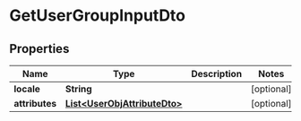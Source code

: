 

# GetUserGroupInputDto

## Properties

Name | Type | Description | Notes
------------ | ------------- | ------------- | -------------
**locale** | **String** |  |  [optional]
**attributes** | [**List&lt;UserObjAttributeDto&gt;**](UserObjAttributeDto.md) |  |  [optional]



